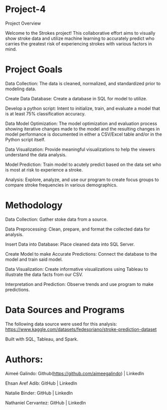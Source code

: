 # Project-4
Project Overview

Welcome to the Strokes project! This collaborative effort aims to visually show stroke data and utilize machine learning to accurately predict who carries the greatest risk of experiencing strokes with various factors in mind.


# Project Goals

Data Collection: The data is cleaned, normalized, and standardized prior to modeling data.

Create Data Database: Create a database in SQL for model to utilize.  

Develop a python script: Intent to initialize, train, and evaluate a model that is at least 75% classification accuracy.

Data Model Optimization: The model optimization and evaluation process showing iterative changes made to the model and the resulting changes in model performance is documented in either a CSV/Excel table and/or in the Python script itself.

Data Visualization: Provide meaningful visualizations to help the viewers understand the data analysis.

Model Prediction: Train model to acutely predict based on the data set who is most at risk to experience a stroke.

Analysis: Explore, analyze, and use our program to create focus groups to compare stroke frequencies in various demographics.


# Methodology

Data Collection: Gather stoke data from a source.

Data Preprocessing: Clean, prepare, and format the collected data for analysis.

Insert Data into Database: Place cleaned data into SQL Server.

Create Model to make Accurate Predictions: Connect the database to the model and train said model.

Data Visualization: Create informative visualizations using Tableau to illustrate the data facts from our CSV.

Interpretation and Prediction: Observe trends and use program to make predictions.

# Data Sources and Programs

The following data source were used for this analysis:
https://www.kaggle.com/datasets/fedesoriano/stroke-prediction-dataset

Built with SQL, Tableau, and Spark.


# Authors:
Aimeé Galindo: Github(https://github.com/aimeegalindo) | LinkedIn

Ehsan Aref Adib: GitHub | LinkedIn

Natalie Binder: GitHub | LinkedIn

Nathaniel Cervantez: GitHub | LinkedIn

